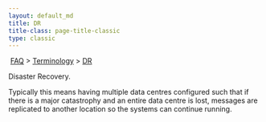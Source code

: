 ```yaml
---
layout: default_md
title: DR 
title-class: page-title-classic
type: classic
---
```


 [FAQ](faq) > [Terminology](terminology) > [DR](dr)


Disaster Recovery.

Typically this means having multiple data centres configured such that if there is a major catastrophy and an entire data centre is lost, messages are replicated to another location so the systems can continue running.

